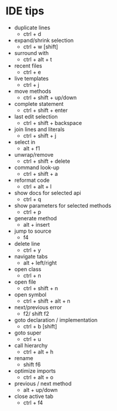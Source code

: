 # IDE tips
- duplicate lines
	- ctrl + d
- expand/shrink selection
	- ctrl + w [shift]
- surround with
	- ctrl + alt + t
- recent files
	- ctrl + e
- live templates
	- ctrl + j
- move methods
	- ctrl + shift + up/down
- complete statement
	- ctrl + shift + enter
- last edit selection
	- ctrl + shift + backspace
- join lines and literals
	- ctrl + shift + j
- select in
	- alt + f1
- unwrap/remove
	- ctrl + shift + delete
- command look-up
	- ctrl + shift + a
- reformat code
	- ctrl + alt + l
- show docs for selected api
	- ctrl + q
- show parameters for selected methods
	- ctrl + p
- generate method
	- alt + insert
- jump to source
	- f4
- delete line
	- ctrl + y
- navigate tabs
	- alt + left/right
- open class
	- ctrl + n
- open file
	- ctrl + shift + n
- open symbol
	- ctrl + shift + alt + n
- next/previous error
	- f2/ shift f2
- goto declaration / implementation
	- ctrl + b [shift]
- goto super
	- ctrl + u
- call hierarchy
	- ctrl + alt + h
- rename
	- shift f6
- optimize imports
	- ctrl + alt + o
- previous / next method
	- alt + up/down
- close active tab
	- ctrl + f4
